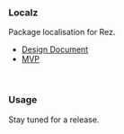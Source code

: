 ### Localz

Package localisation for Rez.

- [Design Document](../../issues/1)
- [MVP](https://github.com/mottosso/rez-localz/issues/2)

<br>

### Usage

Stay tuned for a release.
